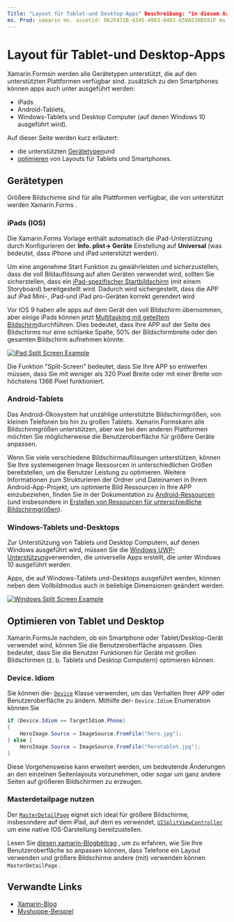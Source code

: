 ```yaml
---
Title: "Layout für Tablet-und Desktop-Apps" Beschreibung: "in diesem Artikel Xamarin.Forms wird erläutert, wie Anwendungs Layouts für Tablets und nicht für Smartphones optimiert werden."
ms. Prod: xamarin ms. assetid: D62F472B-4345-4983-8403-659A538B591F ms. Technology: xamarin-Forms Author: davidbritch ms. Author: dabritch ms. Date: 02/01/2016 NO-LOC: [ Xamarin.Forms , Xamarin.Essentials ]
---
```


# <a name="layout-for-tablet-and-desktop-apps"></a>Layout für Tablet-und Desktop-Apps

Xamarin.Formsin werden alle Gerätetypen unterstützt, die auf den unterstützten Plattformen verfügbar sind. zusätzlich zu den Smartphones können apps auch unter ausgeführt werden:

- iPads
- Android-Tablets,
- Windows-Tablets und Desktop Computer (auf denen Windows 10 ausgeführt wird).

Auf dieser Seite werden kurz erläutert:

- die unterstützten [Gerätetypen](#device-types)und
- [optimieren](#optimize-for-tablet-and-desktop) von Layouts für Tablets und Smartphones.

## <a name="device-types"></a>Gerätetypen

Größere Bildschirme sind für alle Plattformen verfügbar, die von unterstützt werden Xamarin.Forms .

### <a name="ipads-ios"></a>iPads (IOS)

Die Xamarin.Forms Vorlage enthält automatisch die iPad-Unterstützung durch Konfigurieren der **Info. plist-> Geräte** Einstellung auf **Universal** (was bedeutet, dass iPhone und iPad unterstützt werden).

Um eine angenehme Start Funktion zu gewährleisten und sicherzustellen, dass die voll Bildauflösung auf allen Geräten verwendet wird, sollten Sie sicherstellen, dass ein [iPad-spezifischer Startbildschirm](~/ios/app-fundamentals/images-icons/launch-screens.md) (mit einem Storyboard) bereitgestellt wird. Dadurch wird sichergestellt, dass die APP auf iPad Mini-, iPad-und iPad pro-Geräten korrekt gerendert wird

Vor IOS 9 haben alle apps auf dem Gerät den voll Bildschirm übernommen, aber einige iPads können jetzt [Multitasking mit geteiltem Bildschirm](~/ios/platform/multitasking.md)durchführen.
Dies bedeutet, dass Ihre APP auf der Seite des Bildschirms nur eine schlanke Spalte, 50% der Bildschirmbreite oder den gesamten Bildschirm aufnehmen könnte.

[![](tablet-images/ipad-sml.png "iPad Split Screen Example")](tablet-images/ipad.png#lightbox "iPad Split Screen Example")

Die Funktion "Split-Screen" bedeutet, dass Sie Ihre APP so entwerfen müssen, dass Sie mit weniger als 320 Pixel Breite oder mit einer Breite von höchstens 1366 Pixel funktioniert.

### <a name="android-tablets"></a>Android-Tablets

Das Android-Ökosystem hat unzählige unterstützte Bildschirmgrößen, von kleinen Telefonen bis hin zu großen Tablets. Xamarin.Formskann alle Bildschirmgrößen unterstützen, aber wie bei den anderen Plattformen möchten Sie möglicherweise die Benutzeroberfläche für größere Geräte anpassen.

Wenn Sie viele verschiedene Bildschirmauflösungen unterstützen, können Sie Ihre systemeigenen Image Ressourcen in unterschiedlichen Größen bereitstellen, um die Benutzer Leistung zu optimieren.
Weitere Informationen zum Strukturieren der Ordner und Dateinamen in Ihrem Android-App-Projekt, um optimierte Bild Ressourcen in Ihre APP einzubeziehen, finden Sie in der Dokumentation zu [Android-Ressourcen](~/android/app-fundamentals/resources-in-android/index.md) (und insbesondere in [Erstellen von Ressourcen für unterschiedliche Bildschirmgrößen](~/android/app-fundamentals/resources-in-android/resources-for-varying-screens.md)).

### <a name="windows-tablets-and-desktops"></a>Windows-Tablets und-Desktops

Zur Unterstützung von Tablets und Desktop Computern, auf denen Windows ausgeführt wird, müssen Sie die [Windows UWP-Unterstützung](~/xamarin-forms/platform/windows/installation/index.md)verwenden, die universelle Apps erstellt, die unter Windows 10 ausgeführt werden.

Apps, die auf Windows-Tablets und-Desktops ausgeführt werden, können neben dem Vollbildmodus auch in beliebige Dimensionen geändert werden.

[![](tablet-images/splitscreen-sml.png "Windows Split Screen Example")](tablet-images/splitscreen.png#lightbox "Windows Split Screen Example")

## <a name="optimize-for-tablet-and-desktop"></a>Optimieren von Tablet und Desktop

Xamarin.FormsJe nachdem, ob ein Smartphone oder Tablet/Desktop-Gerät verwendet wird, können Sie die Benutzeroberfläche anpassen. Dies bedeutet, dass Sie die Benutzer Funktionen für Geräte mit großen Bildschirmen (z. b. Tablets und Desktop Computern) optimieren können.

### <a name="deviceidiom"></a>Device. Idiom

Sie können die- [`Device`](~/xamarin-forms/platform/device.md) Klasse verwenden, um das Verhalten Ihrer APP oder Benutzeroberfläche zu ändern. Mithilfe der- `Device.Idiom` Enumeration können Sie

```csharp
if (Device.Idiom == TargetIdiom.Phone)
{
    HeroImage.Source = ImageSource.FromFile("hero.jpg");
} else {
    HeroImage.Source = ImageSource.FromFile("herotablet.jpg");
}
```

Diese Vorgehensweise kann erweitert werden, um bedeutende Änderungen an den einzelnen Seitenlayouts vorzunehmen, oder sogar um ganz andere Seiten auf größeren Bildschirmen zu erzeugen.

### <a name="leverage-masterdetailpage"></a>Masterdetailpage nutzen

Der [`MasterDetailPage`](xref:Xamarin.Forms.MasterDetailPage) eignet sich ideal für größere Bildschirme, insbesondere auf dem iPad, auf dem es verwendet, [`UISplitViewController`](xref:UIKit.UISplitViewController) um eine native IOS-Darstellung bereitzustellen.

Lesen Sie [diesen xamarin-Blogbeitrag](https://devblogs.microsoft.com/xamarin/bringing-xamarin-forms-apps-to-tablets/) , um zu erfahren, wie Sie Ihre Benutzeroberfläche so anpassen können, dass Telefone ein Layout verwenden und größere Bildschirme andere (mit) verwenden können `MasterDetailPage` .

## <a name="related-links"></a>Verwandte Links

- [Xamarin-Blog](https://devblogs.microsoft.com/xamarin/bringing-xamarin-forms-apps-to-tablets/)
- [Myshoppe-Beispiel](https://github.com/jamesmontemagno/myshoppe)
